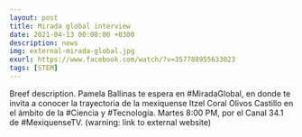 ```yaml
---
layout: post
title: Mirada global interview
date: 2021-04-13 00:00:00 +0300
description: news
img: external-mirada-global.jpg
exurl: https://www.facebook.com/watch/?v=357788955633023
tags: [STEM]
---
```

Breef description. Pamela Ballinas te espera en #MiradaGlobal, en donde te invita a conocer la trayectoria de la mexiquense Itzel Coral Olivos Castillo en el ámbito de la #Ciencia y #Tecnología.
Martes 8:00 PM, por el Canal 34.1 de #MexiquenseTV. (warning: link to external website)